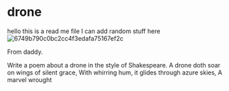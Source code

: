 # drone
hello this is a read me file I can add random stuff here
![6749b790c0bc2cc4f3edafa75167ef2c](https://github.com/user-attachments/assets/bcc3e4c0-407c-4f54-955c-675e7b01c3e7)


From daddy.

Write a poem about a drone in the style of Shakespeare.
A drone doth soar on wings of silent grace,
With whirring hum, it glides through azure skies,
A marvel wrought